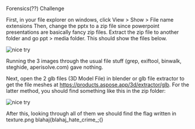 Forensics(??) Challenge

First, in your file explorer on windows, click View > Show > File name extensions
Then, change the pptx to a zip file since powerpoint presentations are basically fancy zip files. 
Extract the zip file to another folder and go ppt > media folder. This should show the files below.

![nice try]()

Running the 3 images through the usual file stuff (grep, exiftool, binwalk, steghide, aperisolve.com) gave nothing.

Next, open the 2 glb files (3D Model File) in blender or glb file extractor to get the file meshes at https://products.aspose.app/3d/extractor/glb. For the latter method, you should find something like this in the zip folder:

![nice try]()

After this, looking through all of them we should find the flag written in texture.png blahaj{blahaj_hate_crime_;(}